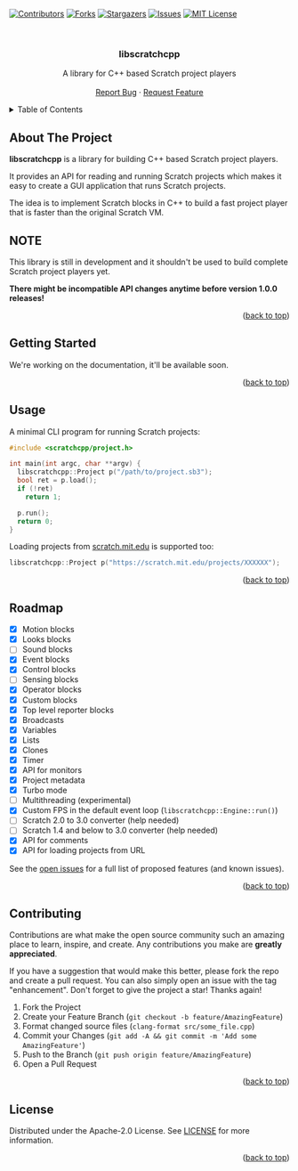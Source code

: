 <!-- Improved compatibility of back to top link: See: https://github.com/othneildrew/Best-README-Template/pull/73 -->
<a name="readme-top"></a>

<!-- PROJECT SHIELDS -->
<!--
*** I'm using markdown "reference style" links for readability.
*** Reference links are enclosed in brackets [ ] instead of parentheses ( ).
*** See the bottom of this document for the declaration of the reference variables
*** for contributors-url, forks-url, etc. This is an optional, concise syntax you may use.
*** https://www.markdownguide.org/basic-syntax/#reference-style-links
-->
[![Contributors][contributors-shield]][contributors-url]
[![Forks][forks-shield]][forks-url]
[![Stargazers][stars-shield]][stars-url]
[![Issues][issues-shield]][issues-url]
[![MIT License][license-shield]][license-url]



<!-- PROJECT LOGO -->
<br />
<div align="center">
  <!-- TODO: Add logo: <a href="https://github.com/scratchcpp/libscratchcpp">
    <img src="images/logo.png" alt="Logo" width="80" height="80">
  </a> -->

<h3 align="center">libscratchcpp</h3>

  <p align="center">
    A library for C++ based Scratch project players
    <br />
    <!-- TODO: Add link to documentation: <a href="https://github.com/scratchcpp/libscratchcpp"><strong>Explore the docs »</strong></a>
    <br /> -->
    <br />
    <a href="https://github.com/scratchcpp/libscratchcpp/issues">Report Bug</a>
    ·
    <a href="https://github.com/scratchcpp/libscratchcpp/issues">Request Feature</a>
  </p>
</div>



<!-- TABLE OF CONTENTS -->
<details>
  <summary>Table of Contents</summary>
  <ol>
    <li>
      <a href="#about-the-project">About The Project</a>
    </li>
    <li>
      <a href="#getting-started">Getting Started</a>
    </li>
    <li><a href="#usage">Usage</a></li>
    <li><a href="#roadmap">Roadmap</a></li>
    <li><a href="#contributing">Contributing</a></li>
    <li><a href="#license">License</a></li>
  </ol>
</details>



<!-- ABOUT THE PROJECT -->
## About The Project

**libscratchcpp** is a library for building C++ based Scratch project players.

It provides an API for reading and running Scratch projects which makes it easy
to create a GUI application that runs Scratch projects.

The idea is to implement Scratch blocks in C++ to build a fast project player
that is faster than the original Scratch VM.

## NOTE
This library is still in development and it shouldn't be used
to build complete Scratch project players yet.

**There might be incompatible API changes anytime before version 1.0.0 releases!**

<p align="right">(<a href="#readme-top">back to top</a>)</p>



<!-- GETTING STARTED -->
## Getting Started

We're working on the documentation, it'll be available soon.
<!-- TODO: Add link to documentation -->

<p align="right">(<a href="#readme-top">back to top</a>)</p>



<!-- USAGE EXAMPLES -->
## Usage

A minimal CLI program for running Scratch projects:
```cpp
#include <scratchcpp/project.h>

int main(int argc, char **argv) {
  libscratchcpp::Project p("/path/to/project.sb3");
  bool ret = p.load();
  if (!ret)
    return 1;

  p.run();
  return 0;
}
```

Loading projects from [scratch.mit.edu](https://scratch.mit.edu/) is supported too:
```cpp
libscratchcpp::Project p("https://scratch.mit.edu/projects/XXXXXX");
```

<!-- TODO: Add link to documentation -->

<p align="right">(<a href="#readme-top">back to top</a>)</p>



<!-- ROADMAP -->
## Roadmap

- [x] Motion blocks
- [x] Looks blocks
- [ ] Sound blocks
- [x] Event blocks
- [x] Control blocks
- [ ] Sensing blocks
- [x] Operator blocks
- [x] Custom blocks
- [x] Top level reporter blocks
- [x] Broadcasts
- [x] Variables
- [x] Lists
- [x] Clones
- [x] Timer
- [x] API for monitors
- [x] Project metadata
- [x] Turbo mode
- [ ] Multithreading (experimental)
- [x] Custom FPS in the default event loop (`libscratchcpp::Engine::run()`)
- [ ] Scratch 2.0 to 3.0 converter (help needed)
- [ ] Scratch 1.4 and below to 3.0 converter (help needed)
- [x] API for comments
- [x] API for loading projects from URL

See the [open issues](https://github.com/scratchcpp/libscratchcpp/issues) for a full list of proposed features (and known issues).

<p align="right">(<a href="#readme-top">back to top</a>)</p>



<!-- CONTRIBUTING -->
## Contributing

Contributions are what make the open source community such an amazing place to learn, inspire, and create. Any contributions you make are **greatly appreciated**.

If you have a suggestion that would make this better, please fork the repo and create a pull request. You can also simply open an issue with the tag "enhancement".
Don't forget to give the project a star! Thanks again!

1. Fork the Project
2. Create your Feature Branch (`git checkout -b feature/AmazingFeature`)
3. Format changed source files (`clang-format src/some_file.cpp`)
4. Commit your Changes (`git add -A && git commit -m 'Add some AmazingFeature'`)
5. Push to the Branch (`git push origin feature/AmazingFeature`)
6. Open a Pull Request

<p align="right">(<a href="#readme-top">back to top</a>)</p>



<!-- LICENSE -->
## License

Distributed under the Apache-2.0 License. See [LICENSE](LICENSE) for more information.

<p align="right">(<a href="#readme-top">back to top</a>)</p>



<!-- MARKDOWN LINKS & IMAGES -->
<!-- https://www.markdownguide.org/basic-syntax/#reference-style-links -->
[contributors-shield]: https://img.shields.io/github/contributors/scratchcpp/libscratchcpp.svg?style=for-the-badge
[contributors-url]: https://github.com/scratchcpp/libscratchcpp/graphs/contributors
[forks-shield]: https://img.shields.io/github/forks/scratchcpp/libscratchcpp.svg?style=for-the-badge
[forks-url]: https://github.com/scratchcpp/libscratchcpp/network/members
[stars-shield]: https://img.shields.io/github/stars/scratchcpp/libscratchcpp.svg?style=for-the-badge
[stars-url]: https://github.com/scratchcpp/libscratchcpp/stargazers
[issues-shield]: https://img.shields.io/github/issues/scratchcpp/libscratchcpp.svg?style=for-the-badge
[issues-url]: https://github.com/scratchcpp/libscratchcpp/issues
[license-shield]: https://img.shields.io/github/license/scratchcpp/libscratchcpp.svg?style=for-the-badge
[license-url]: https://github.com/scratchcpp/libscratchcpp/blob/master/LICENSE
